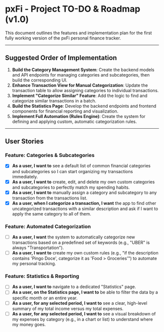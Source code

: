 # pxFi - Project TO-DO & Roadmap (v1.0)

This document outlines the features and implementation plan for the first fully working version of the pxFi personal finance tracker.

---

## Suggested Order of Implementation

1.  **Build the Category Management System**: Create the backend models and API endpoints for managing categories and subcategories, then build the corresponding UI.
2.  **Enhance Transaction View for Manual Categorization**: Update the transaction table to allow assigning categories to individual transactions.
3.  **Implement "Categorize Similar" Feature**: Add the logic to find and categorize similar transactions in a batch.
4.  **Build the Statistics Page**: Develop the backend endpoints and frontend components for financial reporting and visualization.
5.  **Implement Full Automation (Rules Engine)**: Create the system for defining and applying custom, automatic categorization rules.

---

## User Stories

### Feature: Categories & Subcategories
* [X] **As a user, I want to** see a default list of common financial categories and subcategories so I can start organizing my transactions immediately.
* [X] **As a user, I want to** create, edit, and delete my own custom categories and subcategories to perfectly match my spending habits.
* [X] **As a user, I want to** manually assign a category and subcategory to any transaction from the transactions list.
* [X] **As a user, when I categorize a transaction, I want** the app to find other uncategorized transactions with a similar description and ask if I want to apply the same category to all of them.

### Feature: Automated Categorization
* [ ] **As a user, I want** the system to automatically categorize new transactions based on a predefined set of keywords (e.g., "UBER" is always "Transportation").
* [ ] **As a user, I want to** create my own custom rules (e.g., "if the description contains 'Pingo Doce', categorize it as 'Food > Groceries'") to automate my personal tracking.

### Feature: Statistics & Reporting
* [ ] **As a user, I want to** navigate to a dedicated "Statistics" page.
* [ ] **As a user, on the Statistics page, I want to** be able to filter the data by a specific month or an entire year.
* [ ] **As a user, for any selected period, I want to** see a clear, high-level summary of my total income versus my total expenses.
* [ ] **As a user, for any selected period, I want to** see a visual breakdown of my expenses by category (e.g., in a chart or list) to understand where my money goes.